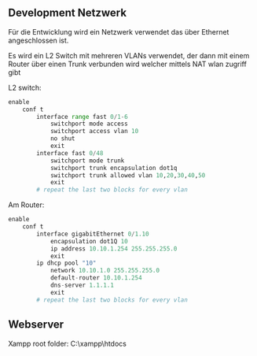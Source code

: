 
## Development Netzwerk

Für die Entwicklung wird ein Netzwerk verwendet das
über Ethernet angeschlossen ist. 

Es wird ein L2 Switch mit mehreren VLANs verwendet, der dann mit einem Router über einen Trunk verbunden wird welcher mittels NAT wlan zugriff gibt


L2 switch: 

```python
enable
    conf t
        interface range fast 0/1-6
            switchport mode access
            switchport access vlan 10
            no shut
            exit
        interface fast 0/48
            switchport mode trunk
            switchport trunk encapsulation dot1q
            switchport trunk allowed vlan 10,20,30,40,50
            exit
        # repeat the last two blocks for every vlan
```

Am Router:

```python
enable
    conf t
        interface gigabitEthernet 0/1.10
            encapsulation dot1Q 10
            ip address 10.10.1.254 255.255.255.0
            exit
        ip dhcp pool "10"
            network 10.10.1.0 255.255.255.0
            default-router 10.10.1.254
            dns-server 1.1.1.1
            exit
        # repeat the last two blocks for every vlan

```

## Webserver 
Xampp root folder: C:\xampp\htdocs 

